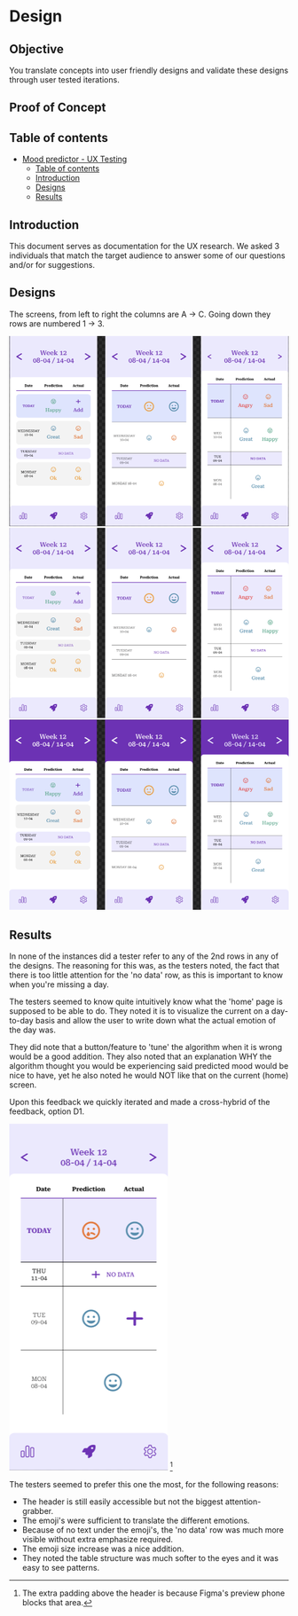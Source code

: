 # Design

## Objective

You translate concepts into user friendly designs and validate these designs through user tested iterations.

## Proof of Concept

## Table of contents

- [Mood predictor - UX Testing](#mood-predictor---ux-testing)
  - [Table of contents](#table-of-contents)
  - [Introduction](#introduction)
  - [Designs](#designs)
  - [Results](#results)

## Introduction

This document serves as documentation for the UX research. We asked 3 individuals that match the target audience to answer some of our questions and/or for suggestions.

## Designs

The screens, from left to right the columns are A -> C. Going down they rows are numbered 1 -> 3.

![alt text](/documentation/img/ux-research-screens-A1-B1-C.png)
![alt text](/documentation/img/ux-research-screens-A2-B2-C2.png)
![alt text](/documentation/img/ux-research-screens-A3-B3-C3.png)

## Results

In none of the instances did a tester refer to any of the 2nd rows in any of the designs. The reasoning for this was, as the testers noted, the fact that there is too little attention for the 'no data' row, as this is important to know when you're missing a day.

The testers seemed to know quite intuitively know what the 'home' page is supposed to be able to do. They noted it is to visualize the current on a day-to-day basis and allow the user to write down what the actual emotion of the day was.

They did note that a button/feature to 'tune' the algorithm when it is wrong would be a good addition. They also noted that an explanation WHY the algorithm thought you would be experiencing said predicted mood would be nice to have, yet he also noted he would NOT like that on the current (home) screen.

Upon this feedback we quickly iterated and made a cross-hybrid of the feedback, option D1.

![alt text](/documentation/img/ux-research-D1.png) [^1]

The testers seemed to prefer this one the most, for the following reasons:

- The header is still easily accessible but not the biggest attention-grabber.
- The emoji's were sufficient to translate the different emotions.
- Because of no text under the emoji's, the 'no data' row was much more visible without extra emphasize required.
- The emoji size increase was a nice addition.
- They noted the table structure was much softer to the eyes and it was easy to see patterns.

[^1]: The extra padding above the header is because Figma's preview phone blocks that area.
